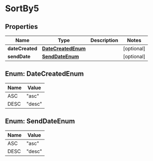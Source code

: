 

# SortBy5


## Properties

Name | Type | Description | Notes
------------ | ------------- | ------------- | -------------
**dateCreated** | [**DateCreatedEnum**](#DateCreatedEnum) |  |  [optional]
**sendDate** | [**SendDateEnum**](#SendDateEnum) |  |  [optional]



## Enum: DateCreatedEnum

Name | Value
---- | -----
ASC | &quot;asc&quot;
DESC | &quot;desc&quot;



## Enum: SendDateEnum

Name | Value
---- | -----
ASC | &quot;asc&quot;
DESC | &quot;desc&quot;



